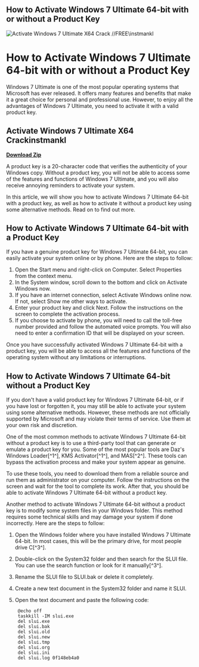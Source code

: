 ## How to Activate Windows 7 Ultimate 64-bit with or without a Product Key

 
![Activate Windows 7 Ultimate X64 Crack //FREE\\instmankl](https://sanchoboots.online/modules/smartblog/images/14-single-default.jpg)

 
# How to Activate Windows 7 Ultimate 64-bit with or without a Product Key
 
Windows 7 Ultimate is one of the most popular operating systems that Microsoft has ever released. It offers many features and benefits that make it a great choice for personal and professional use. However, to enjoy all the advantages of Windows 7 Ultimate, you need to activate it with a valid product key.
 
## Activate Windows 7 Ultimate X64 Crackinstmankl


[**Download Zip**](https://distlittblacem.blogspot.com/?l=2tLnXw)

 
A product key is a 20-character code that verifies the authenticity of your Windows copy. Without a product key, you will not be able to access some of the features and functions of Windows 7 Ultimate, and you will also receive annoying reminders to activate your system.
 
In this article, we will show you how to activate Windows 7 Ultimate 64-bit with a product key, as well as how to activate it without a product key using some alternative methods. Read on to find out more.
 
## How to Activate Windows 7 Ultimate 64-bit with a Product Key
 
If you have a genuine product key for Windows 7 Ultimate 64-bit, you can easily activate your system online or by phone. Here are the steps to follow:
 
1. Open the Start menu and right-click on Computer. Select Properties from the context menu.
2. In the System window, scroll down to the bottom and click on Activate Windows now.
3. If you have an internet connection, select Activate Windows online now. If not, select Show me other ways to activate.
4. Enter your product key and click Next. Follow the instructions on the screen to complete the activation process.
5. If you choose to activate by phone, you will need to call the toll-free number provided and follow the automated voice prompts. You will also need to enter a confirmation ID that will be displayed on your screen.

Once you have successfully activated Windows 7 Ultimate 64-bit with a product key, you will be able to access all the features and functions of the operating system without any limitations or interruptions.
 
## How to Activate Windows 7 Ultimate 64-bit without a Product Key
 
If you don't have a valid product key for Windows 7 Ultimate 64-bit, or if you have lost or forgotten it, you may still be able to activate your system using some alternative methods. However, these methods are not officially supported by Microsoft and may violate their terms of service. Use them at your own risk and discretion.
 
One of the most common methods to activate Windows 7 Ultimate 64-bit without a product key is to use a third-party tool that can generate or emulate a product key for you. Some of the most popular tools are Daz's Windows Loader[^1^], KMS Activator[^1^], and MAS[^2^]. These tools can bypass the activation process and make your system appear as genuine.
 
To use these tools, you need to download them from a reliable source and run them as administrator on your computer. Follow the instructions on the screen and wait for the tool to complete its work. After that, you should be able to activate Windows 7 Ultimate 64-bit without a product key.
 
Another method to activate Windows 7 Ultimate 64-bit without a product key is to modify some system files in your Windows folder. This method requires some technical skills and may damage your system if done incorrectly. Here are the steps to follow:

1. Open the Windows folder where you have installed Windows 7 Ultimate 64-bit. In most cases, this will be the primary drive, for most people drive C[^3^].
2. Double-click on the System32 folder and then search for the SLUI file. You can use the search function or look for it manually[^3^].
3. Rename the SLUI file to SLUI.bak or delete it completely.
4. Create a new text document in the System32 folder and name it SLUI.
5. Open the text document and paste the following code:

        @echo off
        taskkill -IM slui.exe
        del slui.exe
        del slui.bak
        del slui.old
        del slui.new
        del slui.tmp
        del slui.org
        del slui.ini
        del slui.log 0f148eb4a0
